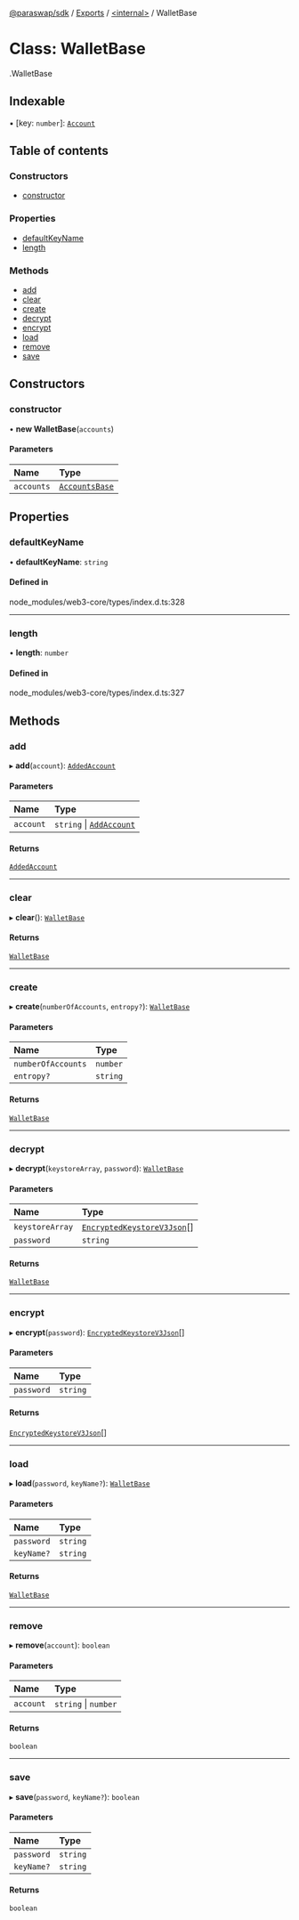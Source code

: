 [@paraswap/sdk](../README.md) / [Exports](../modules.md) / [<internal\>](../modules/internal_.md) / WalletBase

# Class: WalletBase

[<internal>](../modules/internal_.md).WalletBase

## Indexable

▪ [key: `number`]: [`Account`](../interfaces/internal_.Account.md)

## Table of contents

### Constructors

- [constructor](internal_.WalletBase.md#constructor)

### Properties

- [defaultKeyName](internal_.WalletBase.md#defaultkeyname)
- [length](internal_.WalletBase.md#length)

### Methods

- [add](internal_.WalletBase.md#add)
- [clear](internal_.WalletBase.md#clear)
- [create](internal_.WalletBase.md#create)
- [decrypt](internal_.WalletBase.md#decrypt)
- [encrypt](internal_.WalletBase.md#encrypt)
- [load](internal_.WalletBase.md#load)
- [remove](internal_.WalletBase.md#remove)
- [save](internal_.WalletBase.md#save)

## Constructors

### constructor

• **new WalletBase**(`accounts`)

#### Parameters

| Name | Type |
| :------ | :------ |
| `accounts` | [`AccountsBase`](internal_.AccountsBase.md) |

## Properties

### defaultKeyName

• **defaultKeyName**: `string`

#### Defined in

node_modules/web3-core/types/index.d.ts:328

___

### length

• **length**: `number`

#### Defined in

node_modules/web3-core/types/index.d.ts:327

## Methods

### add

▸ **add**(`account`): [`AddedAccount`](../interfaces/internal_.AddedAccount.md)

#### Parameters

| Name | Type |
| :------ | :------ |
| `account` | `string` \| [`AddAccount`](../interfaces/internal_.AddAccount.md) |

#### Returns

[`AddedAccount`](../interfaces/internal_.AddedAccount.md)

___

### clear

▸ **clear**(): [`WalletBase`](internal_.WalletBase.md)

#### Returns

[`WalletBase`](internal_.WalletBase.md)

___

### create

▸ **create**(`numberOfAccounts`, `entropy?`): [`WalletBase`](internal_.WalletBase.md)

#### Parameters

| Name | Type |
| :------ | :------ |
| `numberOfAccounts` | `number` |
| `entropy?` | `string` |

#### Returns

[`WalletBase`](internal_.WalletBase.md)

___

### decrypt

▸ **decrypt**(`keystoreArray`, `password`): [`WalletBase`](internal_.WalletBase.md)

#### Parameters

| Name | Type |
| :------ | :------ |
| `keystoreArray` | [`EncryptedKeystoreV3Json`](../interfaces/internal_.EncryptedKeystoreV3Json.md)[] |
| `password` | `string` |

#### Returns

[`WalletBase`](internal_.WalletBase.md)

___

### encrypt

▸ **encrypt**(`password`): [`EncryptedKeystoreV3Json`](../interfaces/internal_.EncryptedKeystoreV3Json.md)[]

#### Parameters

| Name | Type |
| :------ | :------ |
| `password` | `string` |

#### Returns

[`EncryptedKeystoreV3Json`](../interfaces/internal_.EncryptedKeystoreV3Json.md)[]

___

### load

▸ **load**(`password`, `keyName?`): [`WalletBase`](internal_.WalletBase.md)

#### Parameters

| Name | Type |
| :------ | :------ |
| `password` | `string` |
| `keyName?` | `string` |

#### Returns

[`WalletBase`](internal_.WalletBase.md)

___

### remove

▸ **remove**(`account`): `boolean`

#### Parameters

| Name | Type |
| :------ | :------ |
| `account` | `string` \| `number` |

#### Returns

`boolean`

___

### save

▸ **save**(`password`, `keyName?`): `boolean`

#### Parameters

| Name | Type |
| :------ | :------ |
| `password` | `string` |
| `keyName?` | `string` |

#### Returns

`boolean`
